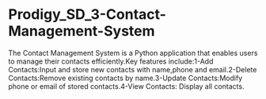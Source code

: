 # Prodigy_SD_3-Contact-Management-System
The Contact Management System is a Python application that enables users to manage their contacts efficiently.Key features include:1-Add Contacts:Input and store new contacts with name,phone and email.2-Delete Contacts:Remove existing contacts by name.3-Update Contacts:Modify phone or email of stored contacts.4-View Contacts: Display all contacts.
